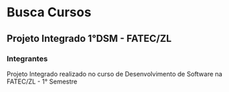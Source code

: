 # Busca Cursos
## Projeto Integrado 1°DSM - FATEC/ZL

### Integrantes
Projeto Integrado realizado no curso de Desenvolvimento de Software na FATEC/ZL - 1° Semestre
